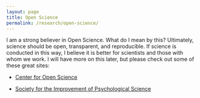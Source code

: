 ```yaml
---
layout: page
title: Open Science
permalink: /research/open-science/
---
```


I am a strong believer in Open Science.  What do I mean by this? Ultimately, science should be open, transparent, and reproducible.  If science is conducted in this way, I believe it is better for scientists and those with whom we work. I will have more on this later, but please check out some of these great sites:

* [Center for Open Science](https://cos.io/)

* [Society for the Improvement of Psychological Science](https://improvingpsych.org/)
